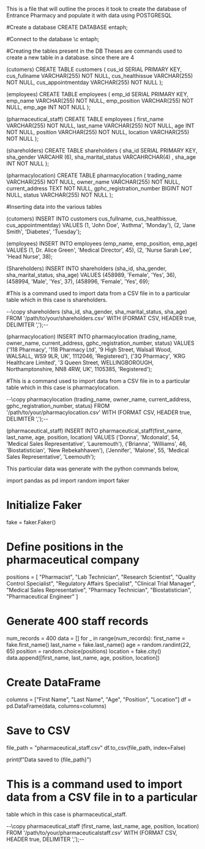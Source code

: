 This is a file that will outline the proces it took to create the database of Entrance Pharmacy and populate it with data using POSTGRESQL




#Create a database
CREATE DATABASE entaph;

#Connect to the database
\c entaph;

#Creating the tables present in the DB 
 Theses are commands used to create a new table in a database. since there are 4  

(cutomers) 
CREATE TABLE customers (
    cus_id SERIAL PRIMARY KEY,
    cus_fullname VARCHAR(255) NOT NULL,
    cus_healthissue VARCHAR(255) NOT NULL,
    cus_appointmentday VARCHAR(255) NOT NULL
);

(employees)
CREATE TABLE employees (
    emp_id SERIAL PRIMARY KEY,
    emp_name VARCHAR(255) NOT NULL,
    emp_position VARCHAR(255) NOT NULL,
    emp_age INT NOT NULL
);

(pharmaceutical_staff)
CREATE TABLE employees (
    first_name VARCHAR(255) NOT NULL,
    last_name VARCHAR(255) NOT NULL,
    age INT NOT NULL,
    position VARCHAR(255) NOT NULL,
    location VARCHAR(255) NOT NULL
);

(shareholders)
CREATE TABLE shareholders (
    sha_id SERIAL PRIMARY KEY,
    sha_gender VARCAHR (6),
    sha_marital_status VARCAHRCHAR(4) ,
    sha_age INT NOT NULL
);

(pharmacylocation)
CREATE TABLE pharmacylocation (
    trading_name VARCHAR(255) NOT NULL,
    owner_name VARCHAR(255) NOT NULL,
    current_address TEXT NOT NULL,
    gphc_registration_number BIGINT NOT NULL,
    status VARCHAR(255) NOT NULL
);


#Inserting data into the various tables

(cutomers) 
INSERT INTO customers cus_fullname, cus_healthissue, cus_appointmentday) VALUES
(1, 'John Doe', 'Asthma', 'Monday'),
(2, 'Jane Smith', 'Diabetes', 'Tuesday');



(employees)
INSERT INTO employees (emp_name, emp_position, emp_age) VALUES
(1, Dr. Alice Green', 'Medical Director', 45),
(2, 'Nurse Sarah Lee', 'Head Nurse', 38);



(Shareholders)
INSERT INTO shareholders (sha_id, sha_gender, sha_marital_status, sha_age) VALUES
(458989, 'Female', 'Yes', 36),
(458994, 'Male', 'Yes', 37),
(458996, 'Female', 'Yes', 69);

#This is a command used to import data from a CSV file in to a particular
table which in this case is shareholders.

--\copy shareholders (sha_id, sha_gender, sha_marital_status, sha_age)
FROM '/path/to/your/shareholders.csv'
WITH (FORMAT CSV, HEADER true, DELIMITER ',');--



(pharmacylocation)
INSERT INTO pharmacylocation (trading_name, owner_name, current_address, gphc_registration_number, status) VALUES
('118 Pharmacy', '118 Pharmacy Ltd', '9 High Street, Walsall Wood, WALSALL, WS9 9LR, UK', 1112046, 'Registered'),
('3Q Pharmacy', 'KRG Healthcare Limited', '3 Queen Street, WELLINGBOROUGH, Northamptonshire, NN8 4RW, UK', 1105385, 'Registered');

#This is a command used to import data from a CSV file in to a particular
table which in this case is pharmacylocation.

--\copy pharmacylocation (trading_name, owner_name, current_address, gphc_registration_number, status)
FROM '/path/to/your/pharmacylocation.csv'
WITH (FORMAT CSV, HEADER true, DELIMITER ',');--



(pharmaceutical_staff)
INSERT INTO pharmaceutical_staff(first_name, last_name, age, position, location) VALUES
('Donna', 'Mcdonald', 54, 'Medical Sales Representative', 'Lauremouth'),
('Brianna', 'Williams', 46, 'Biostatistician', 'New Rebekahhaven'),
('Jennifer', 'Malone', 55, 'Medical Sales Representative', 'Leemouth');

This particular data was generate with the python commands below,

import pandas as pd
import random
import faker

# Initialize Faker
fake = faker.Faker()

# Define positions in the pharmaceutical company
positions = [
    "Pharmacist", "Lab Technician", "Research Scientist", 
    "Quality Control Specialist", "Regulatory Affairs Specialist", 
    "Clinical Trial Manager", "Medical Sales Representative", 
    "Pharmacy Technician", "Biostatistician", "Pharmaceutical Engineer"
]

# Generate 400 staff records
num_records = 400
data = []
for _ in range(num_records):
    first_name = fake.first_name()
    last_name = fake.last_name()
    age = random.randint(22, 65)
    position = random.choice(positions)
    location = fake.city()
    data.append([first_name, last_name, age, position, location])

# Create DataFrame
columns = ["First Name", "Last Name", "Age", "Position", "Location"]
df = pd.DataFrame(data, columns=columns)

# Save to CSV
file_path = "pharmaceutical_staff.csv"
df.to_csv(file_path, index=False)

print(f"Data saved to {file_path}")
 

# This is a command used to import data from a CSV file in to a particular
table which in this case is pharmaceutical_staff.

--\copy pharmaceutical_staff (first_name, last_name, age, position, location)
FROM '/path/to/your/pharmaceuticalstaff.csv'
WITH (FORMAT CSV, HEADER true, DELIMITER ',');--

